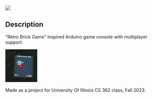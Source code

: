 <img src="https://github.com/peterPacho/ArduinoGame/blob/main/Media/1.jpg?raw=true" width="250">

## Description
"Retro Brick Game" inspired Arduino game console with multiplayer support. 

[<img src="https://github.com/peterPacho/ArduinoGame/blob/main/Media/play.png?raw=true" width="100">](https://www.youtube.com/watch?v=qxOgujPc98Q)

Made as a project for University Of Illinois CS 362 class, Fall 2023.
